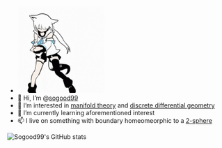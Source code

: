 - [<img src="fig/fubuki-dance.gif" width="200" height="200" />](https://www.youtube.com/channel/UCdn5BQ06XqgXoAxIhbqw5Rg)
- 👋 Hi, I’m @[sogood99](https://github.com/sogood99/)
- 👀 I’m interested in [manifold theory](https://en.wikipedia.org/wiki/Differentiable_manifold) and [discrete differential geometry](https://en.wikipedia.org/wiki/Discrete_differential_geometry)
- 🌱 I’m currently learning aforementioned interest
- 📫 I live on something with boundary homeomeorphic to a [2-sphere](https://en.wikipedia.org/wiki/Earth)

![Sogood99's GitHub stats](https://github-readme-stats.vercel.app/api?username=sogood99)

<!---
sogood99/sogood99 is a ✨ special ✨ repository because its `README.md` (this file) appears on your GitHub profile.
You can click the Preview link to take a look at your changes.
--->
